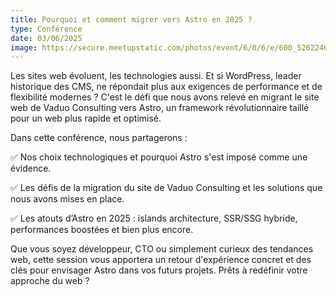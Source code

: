 ```yaml
---
title: Pourquoi et comment migrer vers Astro en 2025 ?
type: Conférence
date: 03/06/2025
image: https://secure.meetupstatic.com/photos/event/6/0/6/e/600_526224686.webp?w=384
---
```


Les sites web évoluent, les technologies aussi. Et si WordPress, leader historique des CMS, ne répondait plus aux exigences de performance et de flexibilité modernes ? C'est le défi que nous avons relevé en migrant le site web de Vaduo Consulting vers Astro, un framework révolutionnaire taillé pour un web plus rapide et optimisé.

Dans cette conférence, nous partagerons :

✅ Nos choix technologiques et pourquoi Astro s'est imposé comme une évidence.

✅ Les défis de la migration du site de Vaduo Consulting et les solutions que nous avons mises en place.

✅ Les atouts d’Astro en 2025 : islands architecture, SSR/SSG hybride, performances boostées et bien plus encore.

Que vous soyez développeur, CTO ou simplement curieux des tendances web, cette session vous apportera un retour d'expérience concret et des clés pour envisager Astro dans vos futurs projets. Prêts à redéfinir votre approche du web ?
